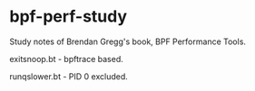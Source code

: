 # bpf-perf-study
Study notes of Brendan Gregg's book, BPF Performance Tools.

exitsnoop.bt - bpftrace based. 

runqslower.bt - PID 0 excluded.
